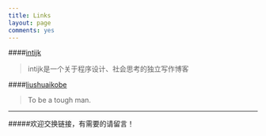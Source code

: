```yaml
---
title: Links
layout: page
comments: yes
---
```


####[intijk](http://intijk.com)
> intijk是一个关于程序设计、社会思考的独立写作博客

####[liushuaikobe](http://liushuaikobe.github.io/)
> To be a tough man.

---------------------
#####欢迎交换链接，有需要的请留言！
